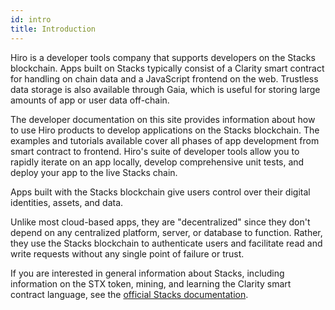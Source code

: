 ```yaml
---
id: intro
title: Introduction
---
```


Hiro is a developer tools company that supports developers on the Stacks blockchain. Apps built on Stacks typically consist of a Clarity smart contract for handling on chain data and a JavaScript frontend on the web. Trustless data storage is also available through Gaia, which is useful for storing large amounts of app or user data off-chain.

The developer documentation on this site provides information about how to use Hiro products to develop applications on the Stacks blockchain. The examples and tutorials available cover all phases of app development from smart contract to frontend. Hiro's suite of developer tools allow you to rapidly iterate on an app locally, develop comprehensive unit tests, and deploy your app to the live Stacks chain.

Apps built with the Stacks blockchain give users control over their digital identities, assets, and data.

Unlike most cloud-based apps, they are "decentralized" since they don't depend on any centralized platform, server, or database to function. Rather, they use the Stacks blockchain to authenticate users and facilitate read and write requests without any single point of failure or trust.

If you are interested in general information about Stacks, including information on the STX token, mining, and learning the Clarity smart contract language, see the [official Stacks documentation](https://docs.stacks.co/).
